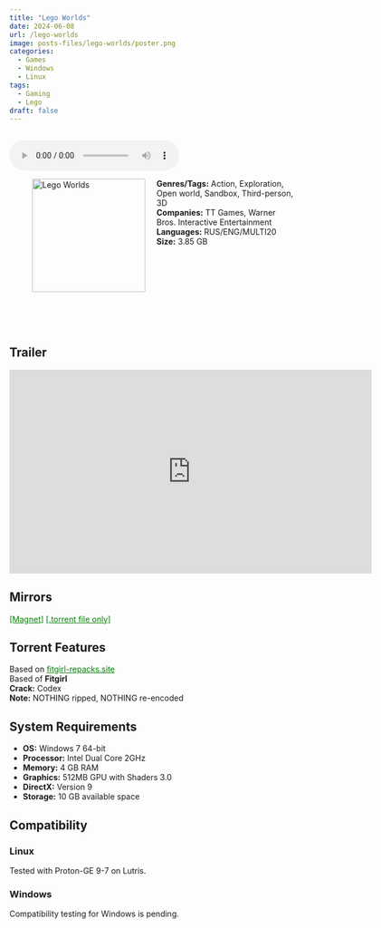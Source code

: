 ```yaml
---
title: "Lego Worlds"
date: 2024-06-08
url: /lego-worlds
image: posts-files/lego-worlds/poster.png
categories:
  - Games
  - Windows
  - Linux
tags:
  - Gaming
  - Lego
draft: false
---
```

##
<style>
  body.dark-mode,
  body.dark-mode main * {
    background: url('/posts-files/lego-worlds/background.png') center center fixed no-repeat;
    background-size: cover;
    color: #f5f5f5;
  }
</style>

<script>
    document.addEventListener('DOMContentLoaded', function () {
        document.body.classList.add('dark-mode');
        localStorage.setItem('darkMode', 'true');
    });
</script>

<audio controls autoplay>
  <source src="/posts-files/lego-worlds/music.mp3" type="audio/mp3">
  Your browser does not support the audio tag.
</audio>

<figure style="float: left; margin-right: 20px;">
  <img src="/posts-files/lego-worlds/poster.png" alt="Lego Worlds" style="width: 200px;">
</figure>

**Genres/Tags:** Action, Exploration, Open world, Sandbox, Third-person, 3D  
**Companies:** TT Games, Warner Bros. Interactive Entertainment  
**Languages:** RUS/ENG/MULTI20  
**Size:** 3.85 GB  
# ⠀
# ⠀

## Trailer
<iframe width="640" height="360" src="https://www.youtube.com/embed/Nj2uIloYxB4" title="LEGO Worlds - Launch Trailer" frameborder="0" allow="accelerometer; autoplay; clipboard-write; encrypted-media; gyroscope; picture-in-picture; web-share" referrerpolicy="strict-origin-when-cross-origin" allowfullscreen></iframe>

## Mirrors
<a href="magnet:?xt=urn:btih:Z2WQFFIJJKVSF73PFIYI5UJVMP2XZ5BI&dn=LEGO%20Worlds" style="color: green;">[Magnet]</a>
<a href="https://www.dropbox.com/scl/fi/puhg89wvadfn81qo96kue/LEGO-Worlds.torrent?rlkey=wtm3oegqz4jqnwo29qczmaiyb&dl=1" style="color: green;">[.torrent file only]</a>

## Torrent Features
Based on <a href="https://fitgirl-repacks.site/lego-worlds/" style="color: green;">fitgirl-repacks.site</a>  
Based of **Fitgirl**  
**Crack:** Codex  
**Note:** NOTHING ripped, NOTHING re-encoded  

## System Requirements
- **OS:** Windows 7 64-bit
- **Processor:** Intel Dual Core 2GHz
- **Memory:** 4 GB RAM
- **Graphics:** 512MB GPU with Shaders 3.0
- **DirectX:** Version 9 
- **Storage:** 10 GB available space

## Compatibility
### Linux
Tested with Proton-GE 9-7 on Lutris.  

### Windows
Compatibility testing for Windows is pending.